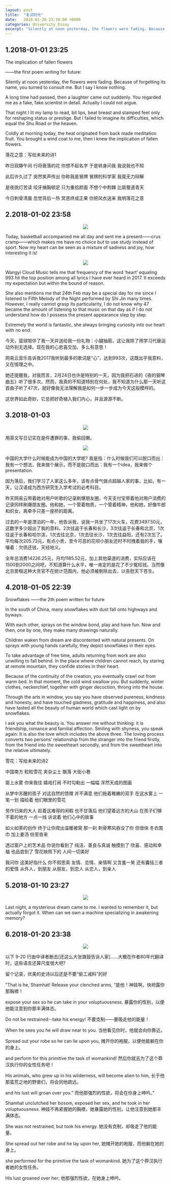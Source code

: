 ```yaml
---
layout: post
title:  "复试时光"
date:   2018-01-20 23:38:00 +0000
categories: University_Essay
excerpt: "Silently at noon yesterday, the flowers were fading. Because of forgetting its name, you turned to consult me. But I say I know nothing. A long time had passed, then a laughter came out suddenly. You regarded me as a fake, fake scientist in detail. Actually I could not argue."
---
```


## 1.2018-01-01 23:25

The implication of fallen flowers

——the first poem writing for future:

Silently at noon yesterday,
the flowers were fading.
Because of forgetting its name,
you turned to consult me.
But I say I know nothing.

A long time had passed,
then a laughter came out suddenly.
You regarded me as a fake,
fake scientist in detail.
Actually I could not argue.

That night I lit my lamp to read,
bit lips, beat breast and stamped feet
only for reshaping status or prestige.
But I failed to imagine its difficulties,
which equal the Shu Road or the heaven.

Coldly at morning today,
the heat originated from back
made meditation fruit.
You brought a wind coat to me,
then I knew the implication of fallen flowers.

落花之意：写给未来的诗1

昨日寂静午间
行将衰落的花
你想不起名字
于是转身问我
我说我也不知

此后许久过了
突然笑声传出
你称我是冒牌
冒牌的科学家
我竟无力辩解

是夜挑灯苦读
咬牙捶胸顿足
只为重拾颜面
不想个中荆棘
比肩蜀道青天

今日刺骨清晨
忽觉背后一热
冥思终成正果
你把风衣送来
我明落花之意

## 2.2018-01-02 23:58

<div align="center"><p>
<img src="/assets/img/University_Essay/pfre2.1.jpg">
</p></div>

Today, basketball accompanied me all day and sent me a present——crus cramp——which makes me have no choice but to use study instead of sport. Now my heart can be seen as a mixture of sadness and joy, how interesting it is!

<div align="center"><p>
<img src="/assets/img/University_Essay/pfre2.2.jpg">
</p></div>

Wangyi Cloud Music tells me that frequency of the word ‘heart’ equaling 993 hit the top position among all lyrics I have ever heard in 2017. It exceeds my expectation but within the bound of reason.

She also mentions me that 24th Feb may be a special day for me since I listened to Fifth Melody of the Night performed by Shi Jin many times. However, I really cannot grasp its particularity, I do not know why 47 became the amount of listening to that music on that day as if I do not understand how do I possess the present appearance step by step. 

Extremely the world is fantastic, she always bringing curiosity into our heart with no end.

今天，篮球陪伴了我一天并送给我一份礼物：小腿抽筋，这让我除了用学习代替运动外别无选择。现在我的心悲喜交加，多么有意思！

网易云音乐告诉我2017我听到最多的歌词是“心”，达到993次，这既出乎我意料，又在情理之中。

她还提醒我，对我而言，2月24日也许是特别的一天，因为我把石进的《夜的钢琴曲五》听了很多次。然而，我真的不知道特别在何处，我不知道为什么那一天听这首曲子听了47次，就好像我无法理解我是如何一步一步成为今天这般模样的。

这世界如此奇妙，它总把好奇植入我们内心，并且源源不断。

## 3.2018-01-03 

<div align="center"><p>
<img src="/assets/img/University_Essay/pfre3.1.jpg">
</p></div>

用英文写日记实在是件遭罪的事，我偷回懒。

<div align="center"><p>
<img src="/assets/img/University_Essay/pfre3.2.jpg">
</p></div>

中国的大学什么时候能成为中国的大学呢? 我是指：什么时候我们可以脱口而出：我有一个想法，我来做个展示，而不是脱口而出：我有一个idea，我来做个presentation.

因为落后，我们学习了人家这么多年，该有点骨气做点超越人家的事，比如，有一天，让汉语成为西方研究生入学考试的必考科目。

昨天网易云带着她对用户听歌的记录刷爆朋友圈，今天支付宝带着他对用户消费的记录同样刷爆朋友圈。他和她，一个管着物质，一个管着精神，他和她，好像牛郎和织女，离牵手只差一座桥的距离。

过去的一年是漂泊的一年，他告诉我，说我一共坐了17次火车，花费3497.50元，这数字多少超出了我的意料。2次往返于长春和长沙，3次往返于长春和北京，1次往返于长春和哈尔滨，1次去往北京，1次去往长沙，1次去往益阳，还有2次忘了。平均每次205.73元，有点小贵，至今可恶的花呗小朋友还时不时拽着我的手，嚷嚷着：欠债还钱，天经地义。

全年总消费14226.25元，月均1185.52元，加上其他渠道的消费，实际应该在1500到2000之间吧，不知道算什么水平，唯一肯定的是花了不少冤枉钱。当然像北京房租这种大贪官不在统计范围内，他必须被剔除出去，以告慰天下苍生。

## 4.2018-01-05 22:39

Snowflakes
——the 2th poem written for future

In the south of China,
many snowflakes with dust
fall onto highways and byways.

With each other,
sprays on the window
bond, play and have fun.
Now and then, one by one,
they make many drawings naturally.

Children waken from dream
are discontented with natural presents.
On sprays with young hands carefully,
they depict snowflakes in their eyes.

To take advantage of free time,
adults returning from work
are also unwilling to fall behind.
In the place where children cannot reach,
by staring at remote mountain,
they confide stories in their heart.

Because of the continuity of the creation,
you eventually crawl out from warm bed.
In that moment,
the cold wind swallow you.
But suddenly,
winter clothes, neckerchief,
together with ginger decoction,
throng into the house.

Through the arts in window,
you say you have observed
pureness, kindness and honesty,
and have touched
gladness, gratitude and happiness,
and also have tasted
all the beauty of human world
which cast light on by snowflakes.

I ask you what the beauty is.
You answer me without thinking:
it is friendship, romance and familial affection.
Smiling with shyness, you speak again:
It is also the love which includes the above three.
The loving process converts two persons’ relationship 
from the stranger into the friend firstly,
from the friend into the sweetheart secondly,
and from the sweetheart into the relative ultimately.

雪花：写给未来的诗2

中国南方
粒粒雪花
夹杂尘土
飘落
大街小巷

窗上水雾
你来我往
嬉戏打闹
不时勾勒出
一幅幅
浑然天成的图画

从梦中苏醒的孩子
对这自然的馈赠
并不满意
他们拖着稚嫩的双手
在这水雾上
一笔一划
描绘着
他们眼里的雪花

劳作归来的大人
趁着这难得的闲暇
也不甘落后
他们望着远方的大山
在孩子们够不着的地方
一点一线
诉说着
他们心中的故事

如火如荼的创作
终于让你爬出温暖被窝
那一刹
刺骨寒风吞没了你
但很快
冬衣围巾
加上姜汤
纷至沓来

透过窗户上的艺术品
你说你看到了
纯洁、善良与真诚
触摸到了
欣喜、感动和幸福
也品尝到了
雪花映照下的
人间一切美好

我问你
这美好指什么
你不假思索
友情、恋情、亲情啊
又含羞一笑
还有囊括三者的爱情
从外人，到朋友
从朋友，到恋人
从恋人，到亲人

## 5.2018-01-10 23:27

<div align="center"><p>
<img src="/assets/img/University_Essay/pfre5.jpg">
</p></div>

Last night, a mysterious dream came to me.
I wanted to remember it, but actually forgot it. When can we own a machine specializing in awakening memory?

## 6.2018-01-20 23:38

<div align="center"><p>
<img src="/assets/img/University_Essay/pfre6.jpg">
</p></div>

以下 9-20 行由中译者删去\[还这么大张旗鼓告诉人家\]……大概在作者80年代翻译时，这些语言还算尺度很大吧? 

留个记录，优美的史诗以后还是不要“偷工减料”的好

"That is he, Shamhat! Release your clenched arms,
“是他！神妓啊，快袒露你那胸襟！

expose your sex so he can take in your voluptuousness.
暴露你的性别，以便他能注意到你那丰满体态。

Do not be restrained--take his energy!
不要克制——要吸走他的能量！

When he sees you he will draw near to you.
当他看见你时，他就会向你靠近。

Spread out your robe so he can lie upon you,
摊开你的袍服，以便他能躺在你的身上。

and perform for this primitive the task of womankind!
然后你就去为了这个莽汉执行你的女性任务吧！

His animals, who grew up in his wilderness, will become alien to him,
长于他那蛮荒之地的野兽们，将会同他疏远。

and his lust will groan over you."
而他那强烈的性欲，将会在你身上呻吟。”

Shamhat unclutched her bosom, exposed her sex, and he took in her voluptuousness.
神妓不再紧握她的胸襟，她暴露她的性别，让他注意到她那丰满体态。

She was not restrained, but took his energy.
她没有克制，却吸走了他的能量。

She spread out her robe and he lay upon her,
她摊开她的袍服，而他躺在她的身上。

she performed for the primitive the task of womankind.
她为了这个莽汉执行者她的女性任务。

His lust groaned over her;
他那强烈性欲，在她身上呻吟。